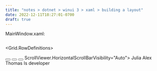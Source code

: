 ```yaml
---
title: "notes > dotnet > winui 3 > xaml > building a layout"
date: 2022-12-11T18:27:01-0700
draft: true
---
```

MainWindow.xaml:
<Window
x:Class="WiredBrainCoffee.CustomersApp.MainWindow"
xmlns="http://schemas.microsoft.com/winfx/2006/xaml/presentation"
xmlns:x="http://schemas.microsoft.com/winfx/2006/xaml"
xmlns:local="using:WiredBrainCoffee.CustomersApp"
xmlns:d="http://schemas.microsoft.com/expression/blend/2008"
xmlns:mc="http://schemas.openxmlformats.org/markup-compatibility/2006"
mc:Ignorable="d">
<!-- A `Grid` with two columns and three rows: -->
<Grid Background="#222222">
<Grid.ColumnDefinitions>
<ColumnDefinition Width="Auto"/>
<ColumnDefinition Width="*"/>
</Grid.ColumnDefinitions>
<Grid.RowDefinitions>
<!-- For the header: -->
<RowDefinition Height="Auto"/>
<!-- For Navigation and Customer Details -->
<RowDefinition Height="*"/>
<!-- For the border element: -->
<RowDefinition Height="Auto"/>
</Grid.RowDefinitions>

<!-- Header: a horizontal `StackPanel` with an image and two TextBlocks: ---->
<!-- This grid defines the background: -->
<Grid Grid.ColumnSpan="3" Background="#F05A28">
<StackPanel Orientation="Horizontal" HorizontalAlignment="Center">
<!-- Images/logo.png needs a Build Action of Content -->
<Image Source="/Images/logo.png"
Width="100"
Margin="5"/>
<TextBlock Text="Customers App"
FontSize="30"
Foreground="White"
VerticalAlignment="Center"/>
<TextBlock Text="Version 1.0" FontSize="16"
Foreground="#333333" VerticalAlignment="Bottom" Margin="10 0 0 22"/>
</StackPanel>
</Grid>

<!-- Customer list: originally, a horizontal `StackPanel` with 3 `Buttons` and a `ListView` with 3 items: --->
<!-- Instead of a `StackPanel`, use a `Grid` in order to get the `ListViewItems` to display a scroll bar when the
window shrinks -->
<Grid Grid.Row="1" x:Name="customerListGrid"
Grid.Column="2"
Background="#333333"
Width="250">
<Grid.RowDefinitions>
<!-- This row definition contains the StackPanel: -->
<RowDefinition Height="Auto"/>
<!-- This row definition contains the ListView: -->
<RowDefinition /> <!-- We omit the Height property because we want Height="*", which is the default -->
<StackPanel Orientation="Horizontal">
<Button Margin="10">
<StackPanel Orientation="Horizontal">
<SymbolIcon Symbol="AddFriend"/>
<TextBlock Text="Add" Margin="5 0 0 0"/>
</StackPanel>
</Button>
<Button Margin="0 10 10 10">
<StackPanel Orientation="Horizontal">
<SymbolIcon Symbol="Delete"/>
<TextBlock Text="Delete" Margin="5 0 0 0"/>
</StackPanel>
</Button>
<Button Margin="0 10 10 10" Click="ButtonMoveNavigation_Click">
<SymbolIcon Symbol="Forward" x:Name="symbolIconMoveNavigation"/>
</Button>
</StackPanel>
<ListView Grid.Row="1"
ScrollViewer.HorizontalScollMode="Enabled" <!-- Enable horizontal scrolling. -->
ScrollViewer.HorizontalScrollBarVisibility="Auto"> <!-- Display the horizontal scroll bar when needed. -->
<ListViewItem>Julia</ListViewItem>
<ListViewItem>Alex</ListViewItem>
<ListViewItem>Thomas</ListViewItem>
</ListView>
</Grid>

<!-- Customer detail: a StackPanel with two TextBoxes and a CheckBox: -->
<StackPanel Grid.Row="1" Grid.Column="1" Margin="10">
<TextBox Header="Firstname"/>
<TextBox Header="Lastname" Margin="0 10 0 0"/>
<CheckBox Margin="0 20 0 0">
Is developer
</CheckBox>
</StackPanel>

<!-- Statusbar: a TextBlock: --->
<!-- Sets this border in the 3rd row of the grid: -->
<Border Grid.Row="2" Grid.ColumnSpan="3" Background="#444">
<TextBlock Text=" (c) Wired Brain Coffee" Foreground="White" Margin="5"/>
</Border>
</Grid>
<!-- These elements are all drawn on top of each other
</Window>

MainWindow.xaml.cs:
public sealed partial class MainWindow : Window
{
public MainWindow()
{
this.InitializeComponent();
Title = "Customers App";
}

// Allows the navigation to be moved from one side of the application to the other:
private void ButtonMoveNavigation_Click(object sender, RoutedEventArgs e)
{
// GetValue returns an object, but Grid.ColumnProperty is of type int, so this can be cast:
var column = (int)customerListGrid.GetValue(Grid.ColumnProperty);
// OR:
var column = Grid.GetColumn(customerListGrid);

var newColumn = column == 0 ? 2 : 0; // If the column is currently at 0, set it to 2; otherwise, leave at 0

customerListGrid.SetValue(Grid.ColumnProperty, newColumn);
// OR:
Grid.SetColumn(customerListGrid, newColumn);

symbolIconMoveNavigation.Symbol = newColumn == 0 ? Symbol.Forward : Symbol.Back;
}
}